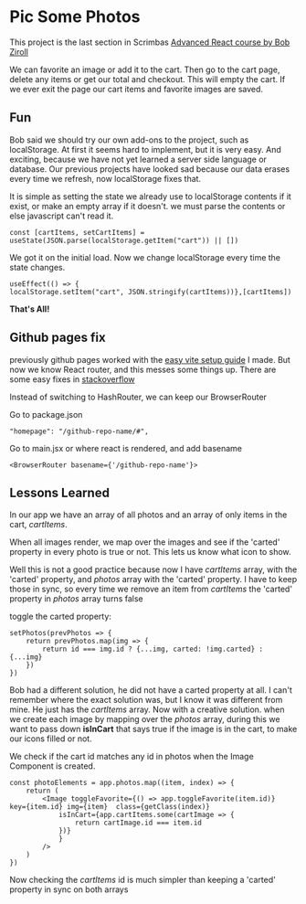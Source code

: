 
# Pic Some Photos

This project is the last section in Scrimbas [Advanced React course by Bob Ziroll](https://scrimba.com/learn/react)

We can favorite an image or add it to the cart. Then go to the cart page, delete any items or get our total and checkout. This will empty the cart. If we ever exit the page our cart items and favorite images are saved.





## Fun
Bob said we should try our own add-ons to the project, such as localStorage. At first it seems hard to implement, but it is very easy. And exciting, because we have not yet learned a server side language or database. Our previous projects have looked sad because our data erases every time we refresh, now localStorage fixes that.

It is simple as setting the state we already use to localStorage contents if it exist, or make an empty array if it doesn't. we must parse the contents or else javascript can't read it.

```
const [cartItems, setCartItems] = useState(JSON.parse(localStorage.getItem("cart")) || [])
```

We got it on the initial load. Now we change localStorage every time the state changes.

```
useEffect(() => {
localStorage.setItem("cart", JSON.stringify(cartItems))},[cartItems])
```

**That's All!**
## Github pages fix
previously github pages worked with the [easy vite setup guide](https://github.com/MooseCapital/Vite-react-project-setup-guide) I made. But now we know React router, and this messes some things up. There are some easy fixes in [stackoverflow](https://stackoverflow.com/questions/71984401/react-router-not-working-with-github-pages)

Instead of switching to HashRouter, we can keep our BrowserRouter

Go to package.json

`"homepage": "/github-repo-name/#",`

Go to main.jsx or where react is rendered, and add basename

`<BrowserRouter basename={'/github-repo-name'}>`

## Lessons Learned

In our app we have an array of all photos and an array of only items in the cart, *cartItems*.

When all images render, we map over the images and see if the 'carted' property in every photo is true or not. This lets us know what icon to show.

Well this is not a good practice because now I have *cartItems* array, with the 'carted' property, and *photos* array with the 'carted' property. I have to keep those in sync, so every time we remove an item from *cartItems* the 'carted' property in *photos* array turns false

toggle the carted property:

```
setPhotos(prevPhotos => {
    return prevPhotos.map(img => {
        return id === img.id ? {...img, carted: !img.carted} : {...img}
    })
})
```

Bob had a different solution, he did not have a carted property at all. I can't remember where the exact solution was, but I know it was different from mine. He just has the *cartItems* array. Now with a creative solution. when we create each image by mapping over the *photos* array, during this we want to pass down **isInCart** that says true if the image is in the cart, to make our icons filled or not.

We check if the cart id matches any id in photos when the Image Component is created.

```
const photoElements = app.photos.map((item, index) => {
    return (
        <Image toggleFavorite={() => app.toggleFavorite(item.id)}  key={item.id} img={item}  class={getClass(index)}
            isInCart={app.cartItems.some(cartImage => {
                return cartImage.id === item.id
            })}
            }
        />
    )
})
```
Now checking the *cartItems* id is much simpler than keeping a 'carted' property in sync on both arrays